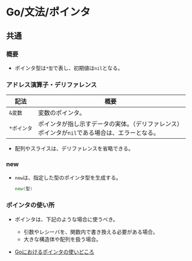 # Go/文法/ポインタ

## 共通

### 概要

- ポインタ型は`*型`で表し、初期値は`nil`となる。

### アドレス演算子・デリファレンス

| 記法        | 概要                                                         |
| ----------- | ------------------------------------------------------------ |
| `&変数`     | 変数のポインタ。                                             |
| `*ポインタ` | ポインタが指し示すデータの実体。（デリファレンス）<br />ポインタが`nil`である場合は、エラーとなる。 |

- 配列やスライスは、デリファレンスを省略できる。

### new

- `new`は、指定した型のポインタ型を生成する。

  ```go
  new(型)
  ```

### ポインタの使い所

- ポインタは、下記のような場合に使うべき。
  - 引数やレシーバを、関数内で書き換える必要がある場合。
  - 大きな構造体や配列を扱う場合。

- [Goにおけるポインタの使いどころ](https://zenn.dev/uji/articles/f6ab9a06320294146733)
